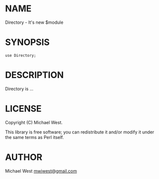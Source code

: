 # NAME

Directory - It's new $module

# SYNOPSIS

    use Directory;

# DESCRIPTION

Directory is ...

# LICENSE

Copyright (C) Michael West.

This library is free software; you can redistribute it and/or modify
it under the same terms as Perl itself.

# AUTHOR

Michael West <mwjwest@gmail.com>
